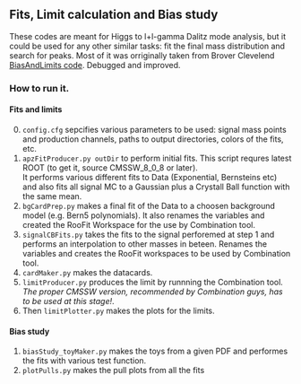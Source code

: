 ## Fits,  Limit calculation and  Bias study
These codes are meant for Higgs to l+l-gamma Dalitz mode analysis,  but it could be used for any other similar tasks: fit the final mass distribution and search for peaks.
Most of it was orriginally taken from Brover Clevelend [BiasAndLimits code][brover].
Debugged and improved.

### How to run it. 
#### Fits and limits
 0. `config.cfg` sepcifies various parameters to be used: signal mass points and production channels, paths to output directories, colors of the fits, etc.
 1. `apzFitProducer.py outDir` to perform initial fits. This script requres latest ROOT (to get it, source CMSSW_8_0_8 or later).    
 It performs various different fits to Data (Exponential, Bernsteins etc) and also fits all signal MC to a  Gaussian plus a Crystall Ball function with the same mean.
 2. `bgCardPrep.py` makes a final fit of the Data to a choosen background model (e.g. Bern5 polynomials). It also renames the variables and created the RooFit Workspace for the use by Combination tool. 
 3. `signalCBFits.py`  takes the fits to the signal perforemed at step 1 and performs an interpolation to other masses in beteen. Renames the variables and creates the RooFit workspaces to be used by Combination tool. 
 4. `cardMaker.py` makes the datacards.
 5. `limitProducer.py` produces the limit by runnning the Combination tool. *The proper CMSSW version, recommended by Combination guys, has to be used at this stage!*. 
 6. Then `limitPlotter.py` makes the plots for the limits.

#### Bias study
 1. `biasStudy_toyMaker.py` makes the toys from a given PDF and performes the fits with various test function.
 2. `plotPulls.py` makes the pull plots from all the fits
 
[brover]: https://github.com/brovercleveland/BiasAndLimits
